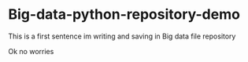 # Big-data-python-repository-demo

This is a first sentence im writing and saving in Big data file repository

Ok no worries
